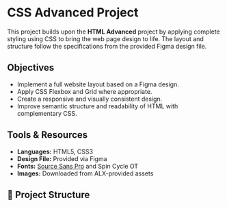 # CSS Advanced Project

This project builds upon the **HTML Advanced** project by applying complete styling using CSS to bring the web page design to life. The layout and structure follow the specifications from the provided Figma design file.

## Objectives
- Implement a full website layout based on a Figma design.
- Apply CSS Flexbox and Grid where appropriate.
- Create a responsive and visually consistent design.
- Improve semantic structure and readability of HTML with complementary CSS.

## Tools & Resources
- **Languages:** HTML5, CSS3
- **Design File:** Provided via Figma
- **Fonts:** [Source Sans Pro](https://fonts.google.com/specimen/Source+Sans+Pro) and Spin Cycle OT
- **Images:** Downloaded from ALX-provided assets

## 🧩 Project Structure